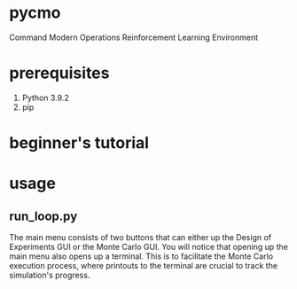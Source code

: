# pycmo
Command Modern Operations Reinforcement Learning Environment

# prerequisites
1. Python 3.9.2
2. pip

# beginner's tutorial


# usage
## run_loop.py
The main menu consists of two buttons that can either up the Design of Experiments GUI or the Monte Carlo GUI. You will notice that opening up the main menu also opens up a terminal. This is to facilitate the Monte Carlo execution process, where printouts to the terminal are crucial to track the simulation's progress.
